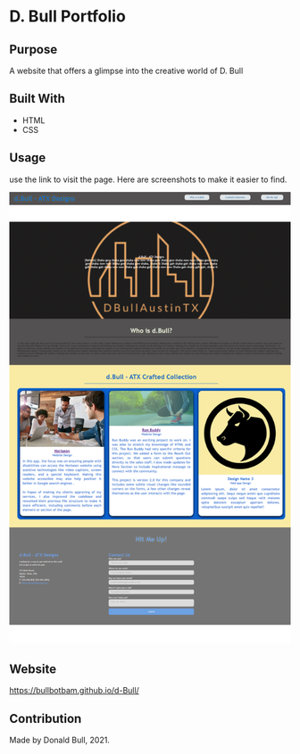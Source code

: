 # D. Bull Portfolio

## Purpose
A website that offers a glimpse into the creative world of D. Bull 

## Built With
* HTML
* CSS

## Usage
use the link to visit the page.  Here are screenshots to make it easier to find.

![cssExploration](https://github.com/Bullbotbam/cssExploration/blob/main/Assets/images/portfolio.png)


## Website
 https://bullbotbam.github.io/d-Bull/

## Contribution
Made by Donald Bull, 2021.
